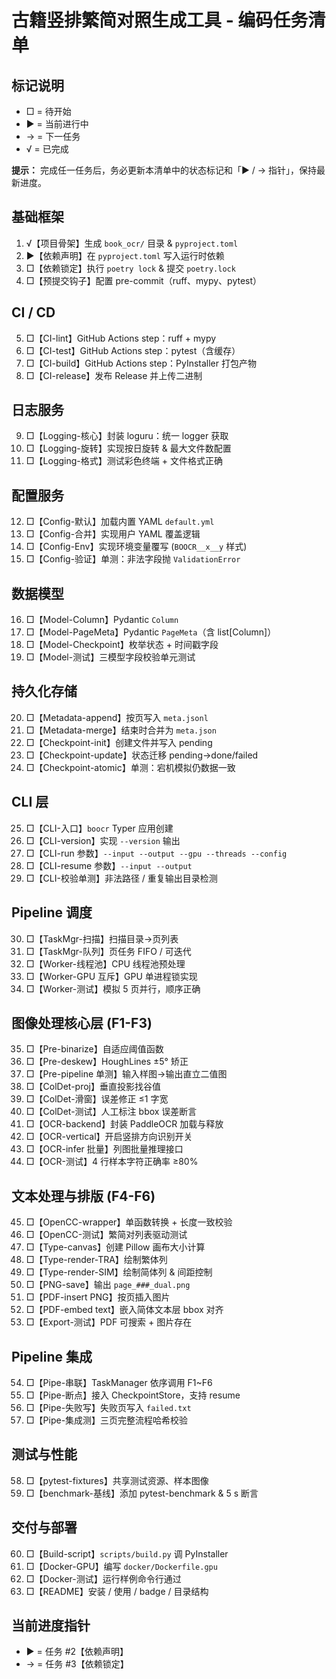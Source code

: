 # 古籍竖排繁简对照生成工具 - 编码任务清单

## 标记说明
- □ = 待开始
- ▶ = 当前进行中
- → = 下一任务
- √ = 已完成

**提示：** 完成任一任务后，务必更新本清单中的状态标记和「▶ / → 指针」，保持最新进度。

## 基础框架
1. √【项目骨架】生成 `book_ocr/` 目录 & `pyproject.toml`  
2. ▶【依赖声明】在 `pyproject.toml` 写入运行时依赖  
3. □【依赖锁定】执行 `poetry lock` & 提交 `poetry.lock`  
4. □【预提交钩子】配置 pre-commit（ruff、mypy、pytest）

## CI / CD
5. □【CI-lint】GitHub Actions step：ruff + mypy  
6. □【CI-test】GitHub Actions step：pytest（含缓存）  
7. □【CI-build】GitHub Actions step：PyInstaller 打包产物  
8. □【CI-release】发布 Release 并上传二进制

## 日志服务
9. □【Logging-核心】封装 loguru：统一 logger 获取  
10. □【Logging-旋转】实现按日旋转 & 最大文件数配置  
11. □【Logging-格式】测试彩色终端 + 文件格式正确

## 配置服务
12. □【Config-默认】加载内置 YAML `default.yml`  
13. □【Config-合并】实现用户 YAML 覆盖逻辑  
14. □【Config-Env】实现环境变量覆写 (`BOOCR__x__y` 样式)  
15. □【Config-验证】单测：非法字段抛 `ValidationError`

## 数据模型
16. □【Model-Column】Pydantic `Column`  
17. □【Model-PageMeta】Pydantic `PageMeta`（含 list[Column]）  
18. □【Model-Checkpoint】枚举状态 + 时间戳字段  
19. □【Model-测试】三模型字段校验单元测试

## 持久化存储
20. □【Metadata-append】按页写入 `meta.jsonl`  
21. □【Metadata-merge】结束时合并为 `meta.json`  
22. □【Checkpoint-init】创建文件并写入 pending  
23. □【Checkpoint-update】状态迁移 pending→done/failed  
24. □【Checkpoint-atomic】单测：宕机模拟仍数据一致

## CLI 层
25. □【CLI-入口】`boocr` Typer 应用创建  
26. □【CLI-version】实现 `--version` 输出  
27. □【CLI-run 参数】`--input --output --gpu --threads --config`  
28. □【CLI-resume 参数】`--input --output`  
29. □【CLI-校验单测】非法路径 / 重复输出目录检测

## Pipeline 调度
30. □【TaskMgr-扫描】扫描目录→页列表  
31. □【TaskMgr-队列】页任务 FIFO / 可迭代  
32. □【Worker-线程池】CPU 线程池预处理  
33. □【Worker-GPU 互斥】GPU 单进程锁实现  
34. □【Worker-测试】模拟 5 页并行，顺序正确

## 图像处理核心层 (F1-F3)
35. □【Pre-binarize】自适应阈值函数  
36. □【Pre-deskew】HoughLines ±5° 矫正  
37. □【Pre-pipeline 单测】输入样图→输出直立二值图
38. □【ColDet-proj】垂直投影找谷值  
39. □【ColDet-滑窗】误差修正 ≤1 字宽  
40. □【ColDet-测试】人工标注 bbox 误差断言
41. □【OCR-backend】封装 PaddleOCR 加载与释放  
42. □【OCR-vertical】开启竖排方向识别开关  
43. □【OCR-infer 批量】列图批量推理接口  
44. □【OCR-测试】4 行样本字符正确率 ≥80%

## 文本处理与排版 (F4-F6)
45. □【OpenCC-wrapper】单函数转换 + 长度一致校验  
46. □【OpenCC-测试】繁简对列表驱动测试
47. □【Type-canvas】创建 Pillow 画布大小计算  
48. □【Type-render-TRA】绘制繁体列  
49. □【Type-render-SIM】绘制简体列 & 间距控制
50. □【PNG-save】输出 `page_###_dual.png`  
51. □【PDF-insert PNG】按页插入图片  
52. □【PDF-embed text】嵌入简体文本层 bbox 对齐  
53. □【Export-测试】PDF 可搜索 + 图片存在

## Pipeline 集成
54. □【Pipe-串联】TaskManager 依序调用 F1~F6  
55. □【Pipe-断点】接入 CheckpointStore，支持 resume  
56. □【Pipe-失败写】失败页写入 `failed.txt`  
57. □【Pipe-集成测】三页完整流程哈希校验

## 测试与性能
58. □【pytest-fixtures】共享测试资源、样本图像  
59. □【benchmark-基线】添加 pytest-benchmark & 5 s 断言

## 交付与部署
60. □【Build-script】`scripts/build.py` 调 PyInstaller  
61. □【Docker-GPU】编写 `docker/Dockerfile.gpu`  
62. □【Docker-测试】运行样例命令行通过  
63. □【README】安装 / 使用 / badge / 目录结构

## 当前进度指针
- ▶ = 任务 #2【依赖声明】
- → = 任务 #3【依赖锁定】 
